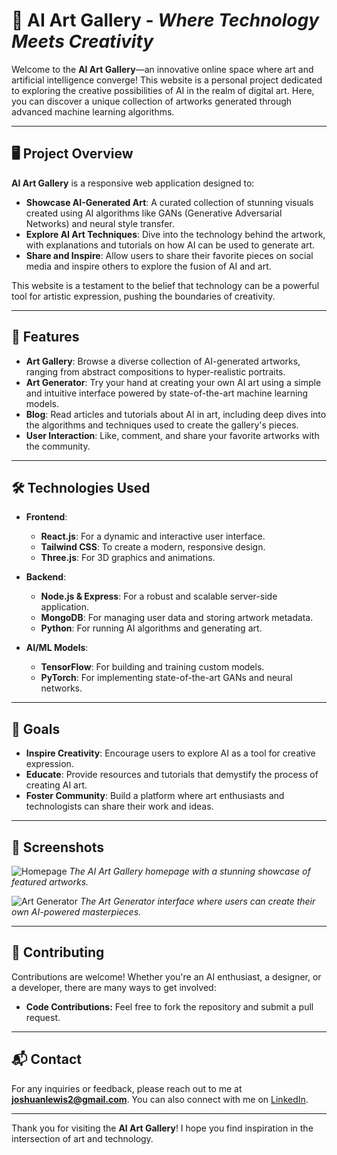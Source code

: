 # 🎨 **AI Art Gallery** - *Where Technology Meets Creativity*

Welcome to the **AI Art Gallery**—an innovative online space where art and artificial intelligence converge! This website is a personal project dedicated to exploring the creative possibilities of AI in the realm of digital art. Here, you can discover a unique collection of artworks generated through advanced machine learning algorithms.

---

## 🖥️ **Project Overview**

**AI Art Gallery** is a responsive web application designed to:

- **Showcase AI-Generated Art**: A curated collection of stunning visuals created using AI algorithms like GANs (Generative Adversarial Networks) and neural style transfer.
- **Explore AI Art Techniques**: Dive into the technology behind the artwork, with explanations and tutorials on how AI can be used to generate art.
- **Share and Inspire**: Allow users to share their favorite pieces on social media and inspire others to explore the fusion of AI and art.

This website is a testament to the belief that technology can be a powerful tool for artistic expression, pushing the boundaries of creativity.

---

## 🚀 **Features**

- **Art Gallery**: Browse a diverse collection of AI-generated artworks, ranging from abstract compositions to hyper-realistic portraits.
- **Art Generator**: Try your hand at creating your own AI art using a simple and intuitive interface powered by state-of-the-art machine learning models.
- **Blog**: Read articles and tutorials about AI in art, including deep dives into the algorithms and techniques used to create the gallery's pieces.
- **User Interaction**: Like, comment, and share your favorite artworks with the community.

---

## 🛠️ **Technologies Used**

- **Frontend**: 
  - **React.js**: For a dynamic and interactive user interface.
  - **Tailwind CSS**: To create a modern, responsive design.
  - **Three.js**: For 3D graphics and animations.
  
- **Backend**:
  - **Node.js & Express**: For a robust and scalable server-side application.
  - **MongoDB**: For managing user data and storing artwork metadata.
  - **Python**: For running AI algorithms and generating art.

- **AI/ML Models**:
  - **TensorFlow**: For building and training custom models.
  - **PyTorch**: For implementing state-of-the-art GANs and neural networks.

---

## 🎯 **Goals**

- **Inspire Creativity**: Encourage users to explore AI as a tool for creative expression.
- **Educate**: Provide resources and tutorials that demystify the process of creating AI art.
- **Foster Community**: Build a platform where art enthusiasts and technologists can share their work and ideas.

---

## 📸 **Screenshots**

![Homepage](./screenshots/homepage.png)
*The AI Art Gallery homepage with a stunning showcase of featured artworks.*

![Art Generator](./screenshots/art_generator.png)
*The Art Generator interface where users can create their own AI-powered masterpieces.*

---

## 🤝 **Contributing**

Contributions are welcome! Whether you're an AI enthusiast, a designer, or a developer, there are many ways to get involved:

- **Code Contributions:** Feel free to fork the repository and submit a pull request.

---

## 📬 **Contact**

For any inquiries or feedback, please reach out to me at **[joshuanlewis2@gmail.com](joshuanlewis2@gmail.com)**. You can also connect with me on [LinkedIn](https://linkedin.com/in/joshua-lewis-b72508ab/).

---

Thank you for visiting the **AI Art Gallery**! I hope you find inspiration in the intersection of art and technology.

